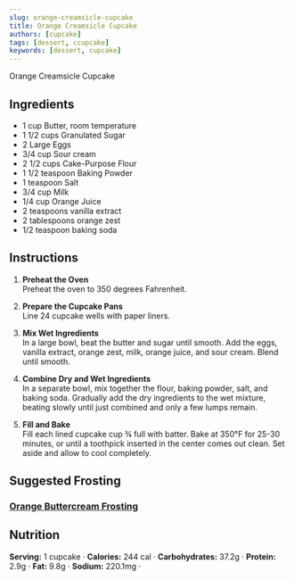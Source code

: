 ```yaml
---
slug: orange-creamsicle-cupcake
title: Orange Creamsicle Cupcake
authors: [cupcake]
tags: [dessert, ccupcake]
keywords: [dessert, cupcake]
---
```


Orange Creamsicle Cupcake
<!-- <img src="/img/Creamy-chicken-gnocchi.jpg" alt="Creamy Chicken And Gnocchi Picture" width="800" height="670" /> -->

<!-- truncate -->

## Ingredients
- 1 cup Butter, room temperature
- 1 1/2 cups Granulated Sugar
- 2 Large Eggs
- 3/4 cup Sour cream
- 2 1/2 cups Cake-Purpose Flour
- 1 1/2 teaspoon Baking Powder
- 1 teaspoon Salt
- 3/4 cup Milk
- 1/4 cup Orange Juice
- 2 teaspoons vanilla extract
- 2 tablespoons orange zest
- 1/2 teaspoon baking soda

## Instructions 
1. **Preheat the Oven**  
Preheat the oven to 350 degrees Fahrenheit.

2. **Prepare the Cupcake Pans**  
Line 24 cupcake wells with paper liners.

3. **Mix Wet Ingredients**  
In a large bowl, beat the butter and sugar until smooth. Add the eggs, vanilla extract, orange zest, milk, orange juice, and sour cream. Blend until smooth.

4. **Combine Dry and Wet Ingredients**  
In a separate bowl, mix together the flour, baking powder, salt, and baking soda. Gradually add the dry ingredients to the wet mixture, beating slowly until just combined and only a few lumps remain.

5. **Fill and Bake**  
Fill each lined cupcake cup ¾ full with batter. Bake at 350°F for 25-30 minutes, or until a toothpick inserted in the center comes out clean. Set aside and allow to cool completely.

## Suggested Frosting
### [Orange Buttercream Frosting](../frosting/orange-buttercream-frosting.md) 

## Nutrition
**Serving:** 1 cupcake · 
**Calories:** 244 cal · 
**Carbohydrates:** 37.2g · 
**Protein:** 2.9g · 
**Fat:** 9.8g · 
**Sodium:** 220.1mg · 
 